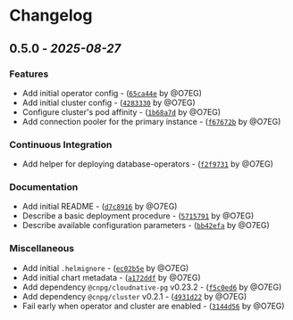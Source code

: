 # Changelog


## 0.5.0 - *2025-08-27*

### Features

- Add initial operator config - ([`65ca44e`](https://github.com/eaasi/helm-charts/commit/65ca44ed3f3b0e8a013d1bfe13360445b132fd91) by @O7EG)
- Add initial cluster config - ([`4283330`](https://github.com/eaasi/helm-charts/commit/42833303e8e30a0d79af23d25c7ab3a39e13a1ba) by @O7EG)
- Configure cluster's pod affinity - ([`1b68a7d`](https://github.com/eaasi/helm-charts/commit/1b68a7d73e2b9836866d8b0b89cd5690314403eb) by @O7EG)
- Add connection pooler for the primary instance - ([`f67672b`](https://github.com/eaasi/helm-charts/commit/f67672bc902152e7caa075755af615ad174b71d1) by @O7EG)

### Continuous Integration

- Add helper for deploying database-operators - ([`f2f9731`](https://github.com/eaasi/helm-charts/commit/f2f9731c296e25a588428559e0e99d9ac8e754f5) by @O7EG)

### Documentation

- Add initial README - ([`d7c8916`](https://github.com/eaasi/helm-charts/commit/d7c8916cb873c9fd3bba960e24f5e9cd18eefd20) by @O7EG)
- Describe a basic deployment procedure - ([`5715791`](https://github.com/eaasi/helm-charts/commit/5715791d80a31beed056388485388ad2e0ecfeec) by @O7EG)
- Describe available configuration parameters - ([`bb42efa`](https://github.com/eaasi/helm-charts/commit/bb42efaf5d7a35cb0d88d57fc1e80b4d6208865e) by @O7EG)

### Miscellaneous

- Add initial `.helmignore` - ([`ec02b5e`](https://github.com/eaasi/helm-charts/commit/ec02b5e5edf3028b3cd871c224e24ed014a10dc3) by @O7EG)
- Add initial chart metadata - ([`a172ddf`](https://github.com/eaasi/helm-charts/commit/a172ddf60278133ad4e342c2fd5522eaa241f685) by @O7EG)
- Add dependency `@cnpg/cloudnative-pg` v0.23.2 - ([`f5c0ed6`](https://github.com/eaasi/helm-charts/commit/f5c0ed65087143659bda73f7e75fb7183b7ad99a) by @O7EG)
- Add dependency `@cnpg/cluster` v0.2.1 - ([`4931d22`](https://github.com/eaasi/helm-charts/commit/4931d2221cfa5192a7be799bd516891ffbb27263) by @O7EG)
- Fail early when operator and cluster are enabled - ([`3144d56`](https://github.com/eaasi/helm-charts/commit/3144d5627d34aa8009db981ff76c4a29667ea54e) by @O7EG)
